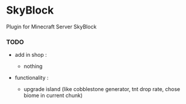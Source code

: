 # SkyBlock

Plugin for Minecraft Server SkyBlock

### TODO

- add in shop :
    - nothing


- functionality :
    - upgrade island (like cobblestone generator, tnt drop rate, chose biome in current chunk)